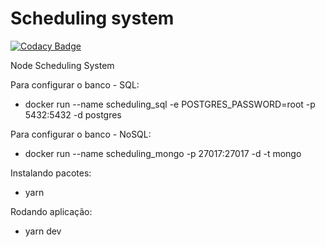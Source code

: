 # Scheduling system

[![Codacy Badge](https://api.codacy.com/project/badge/Grade/6571ea8b6b2c4da6bcde5f78e50b37a6)](https://app.codacy.com/app/danielrodriguesdrs331/api-scheduling-system?utm_source=github.com&utm_medium=referral&utm_content=eusouodaniel/api-scheduling-system&utm_campaign=Badge_Grade_Dashboard)

Node Scheduling System

Para configurar o banco - SQL:
- docker run --name scheduling_sql -e POSTGRES_PASSWORD=root -p 5432:5432 -d postgres

Para configurar o banco - NoSQL:
- docker run --name scheduling_mongo -p 27017:27017 -d -t mongo

Instalando pacotes:
- yarn

Rodando aplicação:
- yarn dev
